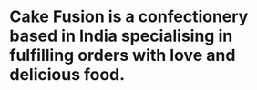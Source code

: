 # Cake Fusion is a confectionery based in India specialising in fulfilling orders with love and delicious food.
